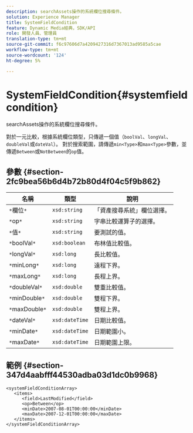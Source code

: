 ```yaml
---
description: searchAssets操作的系統欄位搜尋條件。
solution: Experience Manager
title: SystemFieldCondition
feature: Dynamic Media經典，SDK/API
role: 開發人員、管理員
translation-type: tm+mt
source-git-commit: f6c97606d7a4209427316d7367013ad9585a5cae
workflow-type: tm+mt
source-wordcount: '124'
ht-degree: 5%

---
```



# SystemFieldCondition{#systemfieldcondition}

searchAssets操作的系統欄位搜尋條件。

對於一元比較，根據系統欄位類型，只傳遞一個值（`boolVal`、`longVal`、`doubleVal`或`dateVal`）。 對於搜索範圍，請傳遞`min<Type>`和`max<Type>`參數，並傳遞`Between`或`NotBetween`的`op`值。

## 參數 {#section-2fc9bea56b6d4b72b80d4f04c5f9b862}

| 名稱 | 類型 | 說明 |
|---|---|---|
| `*`欄位`*` | `xsd:string` | 「資產搜尋系統」欄位選擇。 |
| `*`op`*` | `xsd:string` | 字串比較運算子的選擇。 |
| `*`值`*` | `xsd:string` | 要測試的值。 |
| `*`boolVal`*` | `xsd:boolean` | 布林值比較值。 |
| `*`longVal`*` | `xsd:long` | 長比較值。 |
| `*`minLong`*` | `xsd:long` | 遠程下界。 |
| `*`maxLong`*` | `xsd:long` | 長程上界。 |
| `*`doubleVal`*` | `xsd:double` | 雙重比較值。 |
| `*`minDouble`*` | `xsd:double` | 雙程下界。 |
| `*`maxDouble`*` | `xsd:double` | 雙程上界。 |
| `*`dateVal`*` | `xsd:dateTime` | 日期比較值。 |
| `*`minDate`*` | `xsd:dateTime` | 日期範圍小。 |
| `*`maxDate`*` | `xsd:dateTime` | 日期範圍上限。 |

## 範例 {#section-347d4aabfff44530adba03d1dc0b9968}

```
<systemFieldConditionArray>
   <items>
      <field>LastModified</field>
      <op>Between</op>
      <minDate>2007-08-01T00:00:00</minDate>
      <maxDate>2007-12-01T00:00:00</maxDate>
   </items>
</systemFieldConditionArray>
```

